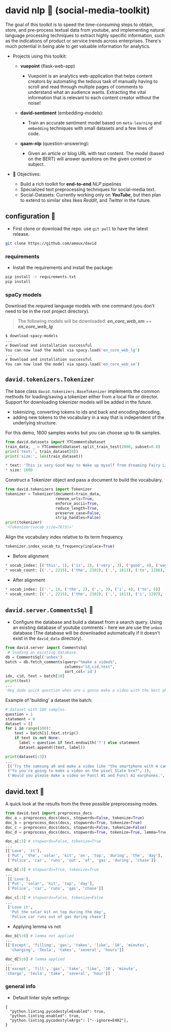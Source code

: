 # david nlp  💬 (social-media-toolkit)

The goal of this toolkit is to speed the time-consuming steps to obtain, store, and pre-process textual data from youtube, and implementing natural language processing techniques to extract highly specific information, such as the indications of product or service trends across enterprises. There's much potential in being able to get valuable information for analytics.

- Projects using this toolkit:

  - **vuepoint** (flask-web-app)
    - Vuepoint is an analytics web-application that helps content creators by automating the tedious task of manually having to scroll and read through multiple pages of comments to understand what an audience wants. Extracting the vital information that is relevant to each content creator without the noise!

  - **david-sentiment** (embedding-models):
    - Train an accurate sentiment model based on `meta-learning` and `embedding` techniques with small datasets and a few lines of code.

  - **qaam-nlp** (question-answering): 
    - Given an article or blog URL with text content. The model (based on the BERT) will answer questions on the given context or subject.

- 📃 Objectives:
  - Build a rich toolkit for **end-to-end** *NLP* pipelines
  - Specialized text preprocessing techniques for social-media text.
  - Social-Datasets: Currently working only on ***YouTube***, but then plan to extend to similar sites likes *Reddit*, and *Twitter* in the future.

## configuration 👻

- First clone or download the repo. use `git pull` to have the latest release.

```bash
git clone https://github.com/amoux/david
```

### requirements

- Install the requirements and install the package:

```bash
pip install -r requirements.txt
pip install
```

### spaCy models

Download the required language models with one command (you don't need to be in the root project directory).

> The following models will be downloaded: ***en_core_web_sm*** ++ ***en_core_web_lg***

```bash
$ download-spacy-models
...
✔ Download and installation successful
You can now load the model via spacy.load('en_core_web_lg')
...
✔ Download and installation successful
You can now load the model via spacy.load('en_core_web_sm')
```

## `david.tokenizers.Tokenizer`

The base class `david.tokenizers.BaseTokenizer` implements the common methods for loading/saving a tokenizer either from a local file or director. Support for downloading tokenizer models will be added in the future.

- tokenizing, converting tokens to ids and back and encoding/decoding,
- adding new tokens to the vocabulary in a way that is independent of the underlying structure.
  
For this demo, 1600 samples works but you can choose up to 6k samples.

```python
from david.datasets import YTCommentsDataset
train_data, _ = YTCommentsDataset.split_train_test(2000, subset=0.8)
print('text:', train_dataset[0])
print('size:', len(train_dataset))

* text: 'This is very Good Way to Wake up myself from dreaming Fairy Life. Feeling Energetic Now.'
* size: 1600
```

Construct a Tokenizer object and pass a document to build the vocabulary.

```python
from david.tokenizers import Tokenizer
tokenizer = Tokenizer(document=train_data,
                      remove_urls=True,
                      enforce_ascii=True,
                      reduce_length=True,
                      preserve_case=False,
                      strip_handles=False)
print(tokenizer)
'<Tokenizer(vocab_size=7673)>'
```

Align the vocabulary index relative to its term frequency.

```python
tokenizer.index_vocab_to_frequency(inplace=True)
```

- Before alignment

```python
* vocab_index: [('this', 1), ('is', 2), ('very', 3), ('good', 4), ('way', 5)]
* vocab_count: [('.', 2215), ('the', 2102), (',', 1613), ('to', 1286), ('i', 1277)]
```

- After alignment

```python
* vocab_index: [('.', 1), ('the', 2), (',', 3), ('i', 4), ('to', 5)]
* vocab_count: [('.', 2215), ('the', 2102), (',', 1613), ('i', 1297), ('to', 1286)]
```

## `david.server.CommentsSql` 📡

- Configure the database and build a dataset from a search query. Using an existing database of youtube comments - here we are use the `unbox` database (The database will be downloaded automatically if it doesn't exist in the `david_data` directory).

```python
from david.server import CommentsSql
 # loading an existing database.
db = CommentsSql('unbox')
batch = db.fetch_comments(query="%make a video%",
                          columns="id,cid,text",
                          sort_col='id')
idx, cid, text = batch[10]
print(text)
...
'Hey dude quick question when are u gonna make a video with the best phone of 2018?'
```

Example of 'building' a dataset the batch:

```python
# dataset with 100 samples.
question = 1
statement = 0
dataset = []
for i in range(100):
    text = batch[i].text.strip()
    if text is not None:
      label = question if text.endswith('?') else statement
      dataset.append((text, label))

print(dataset[:3])
...
 [('Try the samsung a9 and make a video like "the smartphone with 4 cameras"', 0),
 ("Yo you're going to make a video on the pixel Slate bro?", 1),
 ('Would you please make a video on Funcl W1 and Funcl AI earphones.', 0), ...]
```

## david.text 🔬

A quick look at the results from the three possible preprocessing modes.

```python
from david.text import preprocess_docs
doc_a = preprocess_docs(docs, stopwords=False, tokenize=True)
doc_b = preprocess_docs(docs, stopwords=True, tokenize=True)
doc_c = preprocess_docs(docs, stopwords=False, tokenize=False)
doc_d = preprocess_docs(docs, stopwords=True, tokenize=True, lemma=True)
```

```python
doc_a[:3] # stopwords=False, tokenize=True
...
[['Love', 'it'],
 ['Put', 'the', 'solar', 'kit', 'on', 'top', 'during', 'the', 'day'],
 ['Police', 'car', 'runs', 'out', 'of', 'gas', 'during', 'chase']]

doc_b[:3] # stopwords=True, tokenize=True
...
 [['Love'],
 ['Put', 'solar', 'kit', 'top', 'day'],
 ['Police', 'car', 'runs', 'gas', 'chase']]

doc_c[:3] # stopwords=False, tokenize=False
...
 ['Love it',
  'Put the solar kit on top during the day',
  'Police car runs out of gas during chase']
```

- Applying lemma vs not

```python
doc_b[5:6] # lemma not applied
...
[['Except', 'filling', 'gas', 'takes', 'like', '10', 'minutes',
  'charging', 'Tesla', 'takes', 'several', 'hours']]

doc_d[5:6] # lemma applied
...
[['except', 'fill', 'gas', 'take', 'like', '10', 'minute',
'charge', 'tesla', 'take', 'several', 'hour']]
```

### general info

- Default linter style settings:

```code
{
  "python.linting.pycodestyleEnabled": true,
  "python.linting.enabled": true,
  "python.linting.pycodestyleArgs": ["--ignore=E402"],
}
```
